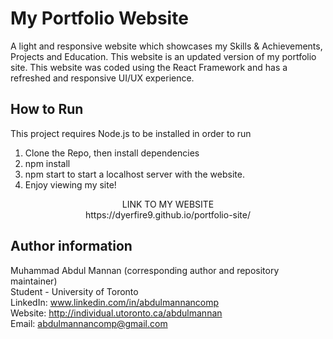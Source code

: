 # My Portfolio Website

A light and responsive website which showcases my Skills & Achievements, Projects and Education. This website is an updated version of my portfolio site. This website was coded using the React Framework and has a refreshed and responsive UI/UX experience.

## How to Run

This project requires Node.js to be installed in order to run

1. Clone the Repo, then install dependencies
2. npm install
3. npm start to start a localhost server with the website.
4. Enjoy viewing my site!

<div align="center">
  LINK TO MY WEBSITE<br>
  https://dyerfire9.github.io/portfolio-site/
</div>

## Author information
Muhammad Abdul Mannan (corresponding author and repository maintainer) <br />
Student - University of Toronto <br />
LinkedIn: www.linkedin.com/in/abdulmannancomp <br />
Website: http://individual.utoronto.ca/abdulmannan <br />
Email: abdulmannancomp@gmail.com <br />
